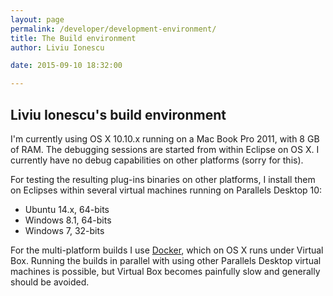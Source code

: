 ```yaml
---
layout: page
permalink: /developer/development-environment/
title: The Build environment
author: Liviu Ionescu

date: 2015-09-10 18:32:00

---
```


## Liviu Ionescu's build environment

I'm currently using OS X 10.10.x running on a Mac Book Pro 2011, with 8 GB of RAM. The debugging sessions are started from within Eclipse on OS X. I currently have no debug capabilities on other platforms (sorry for this).

For testing the resulting plug-ins binaries on other platforms, I install them on Eclipses within several virtual machines running on Parallels Desktop 10:

-   Ubuntu 14.x, 64-bits
-   Windows 8.1, 64-bits
-   Windows 7, 32-bits

For the multi-platform builds I use [Docker](https://www.docker.com), which on OS X runs under Virtual Box. Running the builds in parallel with using other Parallels Desktop virtual machines is possible, but Virtual Box becomes painfully slow and generally should be avoided.
